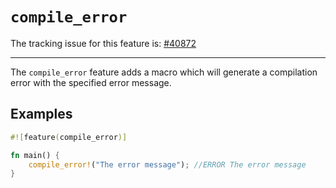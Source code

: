 # `compile_error`

The tracking issue for this feature is: [#40872]

[#40872]: https://github.com/rust-lang/rust/issues/40872

------------------------

The `compile_error` feature adds a macro which will generate a compilation
error with the specified error message.

## Examples

```rust
#![feature(compile_error)]

fn main() {
    compile_error!("The error message"); //ERROR The error message
}
```
